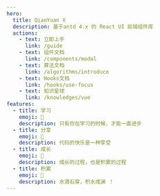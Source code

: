 ```yaml
---
hero:
  title: QianYuan X
  description: 基于antd 4.x 的 React UI 前端组件库 
  actions:
    - text: 立即上手
      link: /guide
    - text: 组件文档
      link: /components/modal
    - text: 算法文档
      link: /algorithms/introduce
    - text: Hooks文档
      link: /hooks/use-focus
    - text: 知识星球
      link: /knowledges/vue
features:
  - title: 学习
    emoji: 💎
    description: 只有你在学习的时候，才能一直进步
  - title: 分享
    emoji: 🌈
    description: 代码的快乐是一种享受
  - title: 成长
    emoji: 🌱
    description: 成长的过程，也是积累的过程
  - title: 积累
    emoji: 🚀
    description: 水滴石穿，积水成渊 ！
---
```



